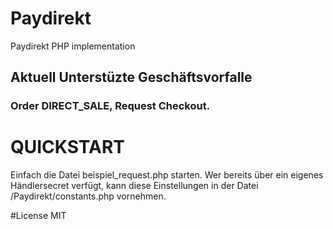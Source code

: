 # Paydirekt
Paydirekt PHP implementation

## Aktuell Unterstüzte Geschäftsvorfalle
### Order DIRECT_SALE, Request Checkout.

# QUICKSTART
Einfach die Datei beispiel_request.php starten.
Wer bereits über ein eigenes Händlersecret verfügt, kann diese Einstellungen in der Datei /Paydirekt/constants.php vornehmen.

#License
MIT
